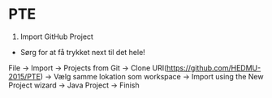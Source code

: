 # PTE
1. Import GitHub Project
- Sørg for at få trykket next til det hele!

File -> Import -> Projects from Git -> Clone URI(https://github.com/HEDMU-2015/PTE)
-> Vælg samme lokation som workspace -> Import using the New Project wizard
-> Java Project -> Finish

